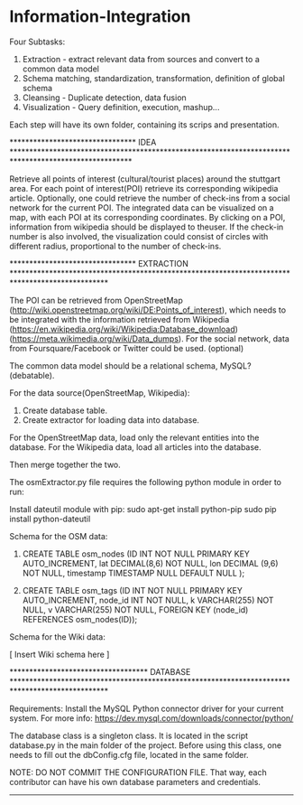 # Information-Integration


Four Subtasks:

1. Extraction - extract relevant data from sources and convert to a common data model
2. Schema matching, standardization, transformation, definition of global schema
3. Cleansing - Duplicate detection, data fusion
4. Visualization - Query definition, execution, mashup...


Each step will have its own folder, containing its scrips and presentation.

******************************** IDEA ******************************************************************************************************

Retrieve all points of interest (cultural/tourist places) around the stuttgart area. For each point of interest(POI) retrieve its corresponding wikipedia article. Optionally, one could retrieve the number of check-ins from a social network for the current POI. The integrated data can be visualized on a map, with each POI at its corresponding coordinates. By clicking on a POI, information from wikipedia should be displayed to theuser. If the check-in number is also involved, the visualization could consist of circles with different radius, proportional to the number of check-ins. 

******************************** EXTRACTION ************************************************************************************************

The POI can be retrieved from OpenStreetMap (http://wiki.openstreetmap.org/wiki/DE:Points_of_interest), which needs to be integrated with the information retrieved from Wikipedia  (https://en.wikipedia.org/wiki/Wikipedia:Database_download) (https://meta.wikimedia.org/wiki/Data_dumps).
For the social network, data from Foursquare/Facebook or Twitter could be used. (optional)

The common data model should be a relational schema, MySQL? (debatable). 

For the data source(OpenStreetMap, Wikipedia):
1. Create database table.
2. Create extractor for loading data into database.

For the OpenStreetMap data, load only the relevant entities into the database.
For the Wikipedia data, load all articles into the database.

Then merge together the two.

The osmExtractor.py file requires the following python module in order to run:

Install dateutil module with pip:
 	sudo apt-get install python-pip
 	sudo pip install python-dateutil


Schema for the OSM data:

1. CREATE TABLE osm_nodes (ID INT NOT NULL PRIMARY KEY AUTO_INCREMENT,  lat DECIMAL(8,6) NOT NULL, lon DECIMAL (9,6) NOT NULL, timestamp TIMESTAMP NULL DEFAULT NULL );

2. CREATE TABLE osm_tags (ID INT NOT NULL PRIMARY KEY AUTO_INCREMENT, node_id INT NOT NULL, k VARCHAR(255) NOT NULL, v VARCHAR(255) NOT NULL, FOREIGN KEY (node_id) REFERENCES osm_nodes(ID));

Schema for the Wiki data:

[ Insert Wiki schema here ]

*********************************** DATABASE ************************************************************************************************

Requirements: Install the MySQL Python connector driver for your current system. For more info: https://dev.mysql.com/downloads/connector/python/

The database class is a singleton class. It is located in the script database.py in the main folder of the project. Before using this class,
one needs to fill out the dbConfig.cfg file, located in the same folder. 

NOTE: DO NOT COMMIT THE CONFIGURATION FILE. That way, each contributor can have his own database parameters and credentials.


*********************************************************************************************************************************************
